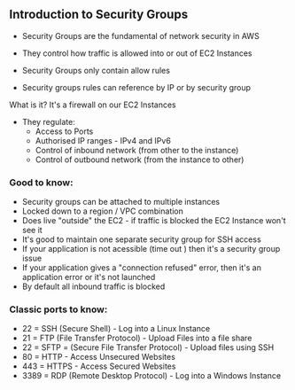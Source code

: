 ## Introduction to Security Groups

* Security Groups are the fundamental of network security in AWS
* They control how traffic is allowed into or out of EC2 Instances


* Security Groups only contain allow rules
* Security groups rules can reference by IP or by security group


What is it? It's a firewall on our EC2 Instances

* They regulate:
  * Access to Ports
  * Authorised IP ranges - IPv4 and IPv6
  * Control of inbound network (from other to the instance)
  * Control of outbound network (from the instance to other)

### Good to know:

* Security groups can be attached to multiple instances
* Locked down to a region / VPC combination
* Does live "outside" the EC2 - if traffic is blocked the EC2 Instance won't see it
* It's good to maintain one separate security group for SSH access
* If your application is not acessible (time out ) then it's a security group issue
* If your application gives a "connection refused" error, then it's an application error or it's not launched
* By default all inbound traffic is blocked

### Classic ports to know:

* 22 = SSH (Secure Shell) - Log into a Linux Instance
* 21 = FTP (File Transfer Protocol) - Upload Files into a file share
* 22 = SFTP = (Secure File Transfer Protocol) - Upload files using SSH
* 80 = HTTP - Access Unsecured Websites
* 443 = HTTPS - Access Secured Websites
* 3389 = RDP (Remote Desktop Protocol) - Log into a Windows Instance
